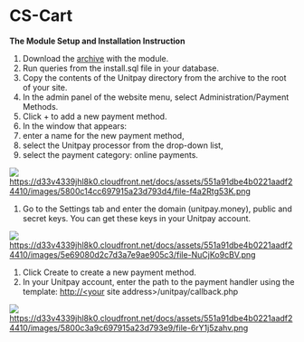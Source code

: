 # CS-Cart

**The Module Setup and Installation Instruction**

1. Download the [archive](https://github.com/unitpay/cscart-module/releases/download/1.0.2/cscart-module-1.0.2.zip) with the module.
2. Run queries from the install.sql file in your database.
3. Copy the contents of the Unitpay directory from the archive to the root of your site.
4. In the admin panel of the website menu, select Administration/Payment Methods.
5. Click + to add a new payment method.
6. In the window that appears:
7. enter a name for the new payment method,
8. select the Unitpay processor from the drop-down list,
9. select the payment category: online payments.

![](https://gblobscdn.gitbook.com/assets%2Fdokumentacziya%2F-M9xezG_6tZ_3GRmvyig%2F-M9y3ACs8BjSLJtJtcU2%2F0.png?alt=media)https://d33v4339jhl8k0.cloudfront.net/docs/assets/551a91dbe4b0221aadf24410/images/5800c14cc697915a23d793d4/file-f4a2Rtg53K.png

1. Go to the Settings tab and enter the domain \(unitpay.money\), public and secret keys. You can get these keys in your Unitpay account.

![](https://gblobscdn.gitbook.com/assets%2Fdokumentacziya%2F-M9xezG_6tZ_3GRmvyig%2F-M9y3ACtWZ4Gikau0hX1%2F1.png?alt=media)https://d33v4339jhl8k0.cloudfront.net/docs/assets/551a91dbe4b0221aadf24410/images/5e69080d2c7d3a7e9ae905c3/file-NuCjKo9cBV.png

1. Click Create to create a new payment method.
2. In your Unitpay account, enter the path to the payment handler using the template: [http://&lt;your](http://%3Cyour/) site address&gt;/unitpay/callback.php

![](https://gblobscdn.gitbook.com/assets%2Fdokumentacziya%2F-M9xezG_6tZ_3GRmvyig%2F-M9y3ACurlb-l3fvMdUm%2F2.png?alt=media)https://d33v4339jhl8k0.cloudfront.net/docs/assets/551a91dbe4b0221aadf24410/images/5800c3a9c697915a23d793e9/file-6rY1j5zahv.png

